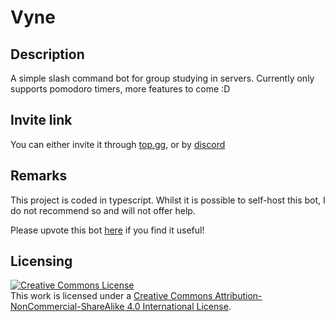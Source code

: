 # Vyne
## Description
A simple slash command bot for group studying in servers. Currently only supports pomodoro timers, more features to come :D
## Invite link
You can either invite it through [top.gg](https://top.gg/bot/961445600967163954), or by [discord](https://discord.com/oauth2/authorize?client_id=961445600967163954&permissions=2150891536&scope=applications.commands%20bot)
## Remarks
This project is coded in typescript. Whilst it is possible to self-host this bot, I do not recommend so and will not offer help.

Please upvote this bot [here](https://top.gg/bot/961445600967163954/vote) if you find it useful!
## Licensing
<a rel="license" href="http://creativecommons.org/licenses/by-nc-sa/4.0/"><img alt="Creative Commons License" style="border-width:0" src="https://i.creativecommons.org/l/by-nc-sa/4.0/88x31.png" /></a><br />This work is licensed under a <a rel="license" href="http://creativecommons.org/licenses/by-nc-sa/4.0/">Creative Commons Attribution-NonCommercial-ShareAlike 4.0 International License</a>.
